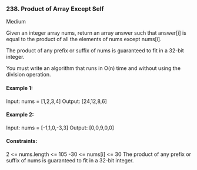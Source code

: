 ### 238. Product of Array Except Self
Medium

Given an integer array nums, return an array answer such that answer[i] is equal to the product of all the elements of nums except nums[i].

The product of any prefix or suffix of nums is guaranteed to fit in a 32-bit integer.

You must write an algorithm that runs in O(n) time and without using the division operation.

 
 

#### Example 1:

Input: nums = [1,2,3,4]
Output: [24,12,8,6]
#### Example 2:

Input: nums = [-1,1,0,-3,3]
Output: [0,0,9,0,0]

####  Constraints:

2 <= nums.length <= 105
-30 <= nums[i] <= 30
The product of any prefix or suffix of nums is guaranteed to fit in a 32-bit integer.